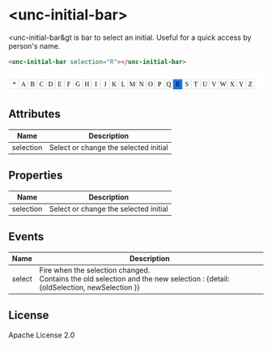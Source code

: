 # &lt;unc-initial-bar&gt;

&lt;unc-initial-bar&gt is bar to select an initial. Useful for a quick access by person's name.

```html
<unc-initial-bar selection="R"></unc-initial-bar>
```
![screenshot](https://raw.githubusercontent.com/unc-dsi/unc-web-components/main/packages/unc-initial-bar/screenshot.png)

## Attributes

| Name | Description |
|------|-------------|
| selection | Select or change the selected initial |

## Properties

| Name | Description |
|------|-------------|
| selection | Select or change the selected initial |

## Events

| Name | Description |
|------|-------------|
| select | Fire when the selection changed.<br> Contains the old selection and the new selection :  {detail: {oldSelection, newSelection }} |

## License

Apache License 2.0